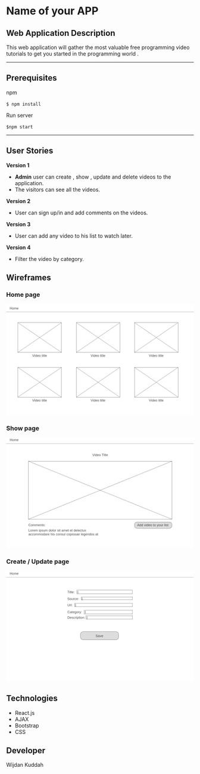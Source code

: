 # Name of your APP



## Web Application Description 
This web application will gather the most valuable free programming video tutorials to get you started in the programming world .

---
## Prerequisites

npm  
```
$ npm install
```

Run server
```
$npm start
```

---
## User Stories
**Version 1**
* **Admin** user can create , show , update and delete videos to the application.
* The visitors can see all the videos.

**Version 2**
* User can sign up/in and add comments on the videos.

**Version 3**
* User can add any video to his list to watch later.

**Version 4**
* Filter the video by category.




## Wireframes
### Home page
![Home page](./wireframes/1-Homepage.png)
### Show page
![Show](./wireframes/2-ShowVideo.png)
### Create / Update page
![Create / Update](./wireframes/3-AdminCrud.png)



## Technologies
* React.js
* AJAX
* Bootstrap
* CSS





## Developer
Wijdan Kuddah